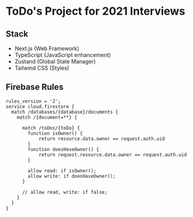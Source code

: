 # ToDo's Project for 2021 Interviews

## Stack

- Next.js (Web Framework)
- TypeScript (JavaScript enhancement)
- Zustand (Global State Manager)
- Tailwind CSS (Styles)

## Firebase Rules

```
rules_version = '2';
service cloud.firestore {
  match /databases/{database}/documents {
    match /{document=**} {

      match /toDos/{toDo} {
      	function isOwner() {
        	return resource.data.owner == request.auth.uid
        }
        function doesHaveOwner() {
        	return request.resource.data.owner == request.auth.uid
        }

      	allow read: if isOwner();
        allow write: if doesHaveOwner();
      }

      // allow read, write: if false;
    }
  }
}
```
